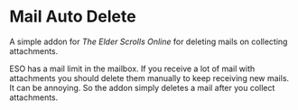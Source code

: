 # Mail Auto Delete
A simple addon for *The Elder Scrolls Online* for deleting mails on collecting attachments.

ESO has a mail limit in the mailbox. If you receive a lot of mail with attachments you should delete them manually to keep receiving new mails. It can be annoying. So the addon simply deletes a mail after you collect attachments.

